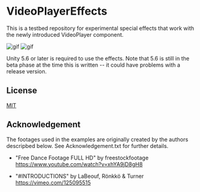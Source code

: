 VideoPlayerEffects
==================

This is a testbed repository for experimental special effects that work with
the newly introduced VideoPlayer component.

![gif](http://i.imgur.com/XQD2LDP.gif)
![gif](http://i.imgur.com/gOBZWmO.gif)

Unity 5.6 or later is required to use the effects. Note that 5.6 is still
in the beta phase at the time this is written -- it could have problems with
a release version.

License
-------

[MIT](LICENSE.md)

Acknowledgement
---------------

The footages used in the examples are originally created by the authors
descripbed below. See Acknowledgement.txt for further details.

- "Free Dance Footage FULL HD" by freestockfootage
  https://www.youtube.com/watch?v=xhYA9jD8gH8

- "\#INTRODUCTIONS" by LaBeouf, Rönkkö & Turner
  https://vimeo.com/125095515
